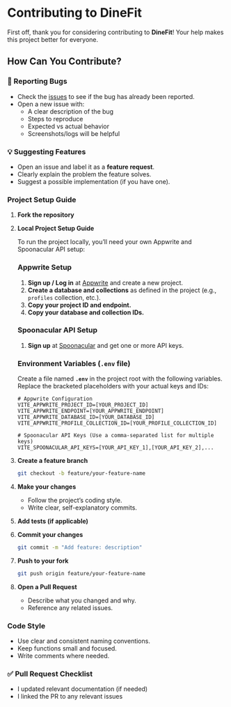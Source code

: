# Contributing to DineFit

First off, thank you for considering contributing to **DineFit**!
Your help makes this project better for everyone.  

## How Can You Contribute?

### 🐛 Reporting Bugs
- Check the [issues](../../issues) to see if the bug has already been reported.  
- Open a new issue with:  
  - A clear description of the bug  
  - Steps to reproduce  
  - Expected vs actual behavior  
  - Screenshots/logs will be helpful  

### 💡 Suggesting Features
- Open an issue and label it as a **feature request**.  
- Clearly explain the problem the feature solves.  
- Suggest a possible implementation (if you have one).

### Project Setup Guide
1. **Fork the repository**
2. **Local Project Setup Guide**

    To run the project locally, you’ll need your own Appwrite and Spoonacular API setup:

    ### Appwrite Setup
    
    1.  **Sign up / Log in** at [Appwrite](https://appwrite.io/) and create a new project.
    2.  **Create a database and collections** as defined in the project (e.g., `profiles` collection, etc.).
    3.  **Copy your project ID and endpoint.**
    4.  **Copy your database and collection IDs.**
    
    ### Spoonacular API Setup
    
    1.  **Sign up** at [Spoonacular](https://spoonacular.com/food-api) and get one or more API keys.
    
    ### Environment Variables (`.env` file)
    
    Create a file named **`.env`** in the project root with the following variables. Replace the bracketed placeholders with your actual keys and IDs:
    
    ```env
    # Appwrite Configuration
    VITE_APPWRITE_PROJECT_ID=[YOUR_PROJECT_ID]
    VITE_APPWRITE_ENDPOINT=[YOUR_APPWRITE_ENDPOINT]
    VITE_APPWRITE_DATABASE_ID=[YOUR_DATABASE_ID]
    VITE_APPWRITE_PROFILE_COLLECTION_ID=[YOUR_PROFILE_COLLECTION_ID]
    
    # Spoonacular API Keys (Use a comma-separated list for multiple keys)
    VITE_SPOONACULAR_API_KEYS=[YOUR_API_KEY_1],[YOUR_API_KEY_2],...
    
3. **Create a feature branch**  
   ```bash
   git checkout -b feature/your-feature-name
   ```
4. **Make your changes**  
   - Follow the project’s coding style.  
   - Write clear, self-explanatory commits.  

5. **Add tests (if applicable)**  

6. **Commit your changes**  
   ```bash
   git commit -m "Add feature: description"
   ```
7. **Push to your fork**
   ```bash
   git push origin feature/your-feature-name
   ```
8. **Open a Pull Request**
   - Describe what you changed and why.
   - Reference any related issues.
  
### Code Style
- Use clear and consistent naming conventions.
- Keep functions small and focused.
- Write comments where needed.

### ✅ Pull Request Checklist
- I updated relevant documentation (if needed)
- I linked the PR to any relevant issues
